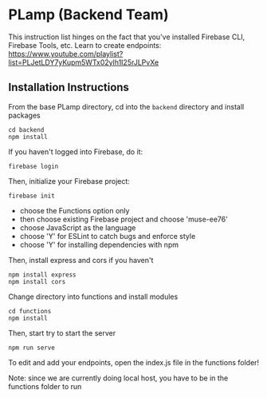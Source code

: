 # PLamp (Backend Team)
This instruction list hinges on the fact that you've installed Firebase CLI, Firebase Tools, etc.
Learn to create endpoints: https://www.youtube.com/playlist?list=PLJetLDY7yKupm5WTx02ylh1I25rJLPvXe 

## Installation Instructions
From the base PLamp directory, cd into the `backend` directory and install packages
```
cd backend 
npm install
```
If you haven't logged into Firebase, do it:
```
firebase login
```
Then, initialize your Firebase project: 
```
firebase init
```
- choose the Functions option only
- then choose existing Firebase project and choose 'muse-ee76'
- choose JavaScript as the language
- choose 'Y' for ESLint to catch bugs and enforce style
- choose 'Y' for installing dependencies with npm

Then, install express and cors if you haven't
```
npm install express
npm install cors
```
Change directory into functions and install modules
```
cd functions
npm install
```
Then, start try to start the server
```
npm run serve
```
To edit and add your endpoints, open the index.js file in the functions folder!

Note: since we are currently doing local host, you have to be in the functions folder to run